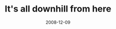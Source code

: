 ---
layout: base.njk
title : 'It&#39;s all downhill from here' 
view_title : 'It&#39;s all downhill from here' 
year : '2008' 
date : '2008-12-09' 
img_file : '/drawing/itsalldownhillfromhere.jpg' 
html_file : 'itsalldownhillfromhere' 
next_html : 'illneverfinish.html' 
year_order : '561' 
permalink : "title/{{html_file}}.html"
---